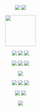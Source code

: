 <p align="center">
 <img src="https://static.wikia.nocookie.net/yokaiwatch/images/d/d6/Arachnus.gif/revision/latest?cb=20191202203454">
 <img src="https://static.wikia.nocookie.net/yokaiwatch/images/9/90/Toadal_Dude.gif/revision/latest?cb=20191202203832">
 <p align="center">
  <img height="100" src="https://64.media.tumblr.com/8130143a4dff673c3bc65d36718655b2/962c33a8d3565057-46/s2048x3072/c4cef2e9ad1b1215b03f335c084053f9467e0e49.pnj">
<p align="center">
<img src="https://64.media.tumblr.com/b7d35b821eb2f66ef418c34bfc86de0b/b4a8996229d50d4f-e5/s250x400/89ed961dbfef768165886633e4a35de9bb8214af.gifv"> <img src="https://64.media.tumblr.com/17aef3ecbc3325a7290cc23691292f52/6be3245ea0b8721e-7d/s250x400/fd123ee446b9f709f1467a7577e68fcb6e373229.gifv"> <img src="https://64.media.tumblr.com/8804dc887c84bbc240eabeded6b71986/cedb24b0c7dba3f6-9e/s250x400/e25aea1b62cb6d5884cd6a39ba69d0db3c82bbb8.gifv">
<p align="center">
 <img src="https://64.media.tumblr.com/d6058d44669496682a9ce1fe86476fc4/1fb39223b20e4f22-28/s250x400/f0446fd82eb0a676c42a78394b8b6bc532afbc4c.gifv"> <img src="https://64.media.tumblr.com/d42cb37d115ab7232051c2f9f408a1b7/1fb39223b20e4f22-20/s250x400/93080541ef1fa808d95d3fb64c3b4151ef6332e9.gifv">
<img src="https://64.media.tumblr.com/e6bf331599cc7d43bf5f9c9598d04f61/1fb39223b20e4f22-25/s250x400/5ee7d361e2ab9ecbd6abaf1becdce4fb54c8b38b.gifv">
<p align="center">
 <img src="https://64.media.tumblr.com/d12068a4ba002b99fbd3bf4a22d96cb2/f1413ef45abf2485-af/s250x400/79b07f3206a9748027b5a2630e08e9bd9cfbd58b.gifv">
<p align="center">
<img src="https://64.media.tumblr.com/51988c4913f8ee359dc919162c6bb975/473928ea48888009-50/s100x200/1f9afe4383ba4068201c09d4c00104f5fec3b658.gifv"> <img src="https://64.media.tumblr.com/6d10b0cb7285c0743eb6a6d055ba9463/a6d3d53949489c00-9e/s100x200/c743088514c26f011e0029c1653acb6d0db4d584.pnj"> <img src="https://64.media.tumblr.com/22231001377df9e4d85a5fe93fec4c86/79d8b316934d24c3-14/s100x200/ca1b01f8cb4f9f48c2cdbab75fdf1f450f00309c.gifv">
 <p align="center">
<img src="https://64.media.tumblr.com/df2a61ca87a3b517930a6df9053b2d87/473928ea48888009-e5/s100x200/0f9dea48de823e46b58b96710c3ec84ea762ce0f.gifv"> <img src="https://64.media.tumblr.com/4ee123bb50e73fcd62c08b404186dd51/473928ea48888009-55/s100x200/4643effe23a593b821e810e1e2b7f7a7c5dc35f2.gifv">
<p align="center">
<img src="https://64.media.tumblr.com/365b5d3252b1504f615a060578f49a5d/692bf70aefc8b3b6-44/s250x400/0b431d7e8df430abb73de9b1e910b400c18abd4f.gifv">

